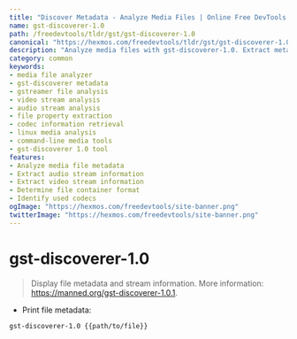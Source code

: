 ```yaml
---
title: "Discover Metadata - Analyze Media Files | Online Free DevTools by Hexmos"
name: gst-discoverer-1.0
path: /freedevtools/tldr/gst/gst-discoverer-1.0
canonical: "https://hexmos.com/freedevtools/tldr/gst/gst-discoverer-1.0/"
description: "Analyze media files with gst-discoverer-1.0. Extract metadata and stream information. Examine file properties and codec details. Free online tool, no registration required."
category: common
keywords:
- media file analyzer
- gst-discoverer metadata
- gstreamer file analysis
- video stream analysis
- audio stream analysis
- file property extraction
- codec information retrieval
- linux media analysis
- command-line media tools
- gst-discoverer 1.0 tool
features:
- Analyze media file metadata
- Extract audio stream information
- Extract video stream information
- Determine file container format
- Identify used codecs
ogImage: "https://hexmos.com/freedevtools/site-banner.png"
twitterImage: "https://hexmos.com/freedevtools/site-banner.png"
---
```


# gst-discoverer-1.0

> Display file metadata and stream information.
> More information: <https://manned.org/gst-discoverer-1.0.1>.

- Print file metadata:

`gst-discoverer-1.0 {{path/to/file}}`
